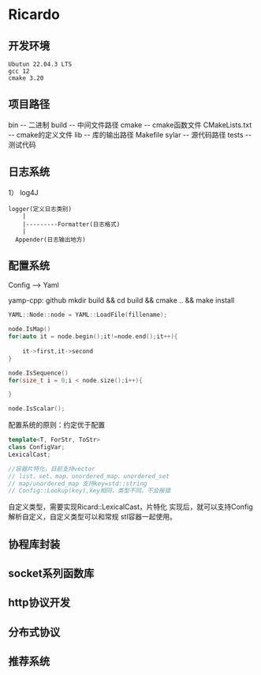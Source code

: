 # Ricardo

## 开发环境
    Ubutun 22.04.3 LTS
    gcc 12
    cmake 3.20

## 项目路径
bin -- 二进制
build -- 中间文件路径
cmake -- cmake函数文件
CMakeLists.txt  -- cmake的定义文件
lib -- 库的输出路径
Makefile
sylar -- 源代码路径
tests -- 测试代码

## 日志系统
1）
    log4J

    logger(定义日志类别)
        |
        |---------Formatter(日志格式)
        |
      Appender(日志输出地方)

## 配置系统

Config --> Yaml

yamp-cpp: github
mkdir build && cd build && cmake .. && make install

```cpp
YAML::Node::node = YAML::LoadFile(fillename);

node.IsMap()
for(auto it = node.begin();it!=node.end();it++){
     
    it->first,it->second
}

node.IsSequence()
for(size_t i = 0;i < node.size();i++){

}

node.IsScalar();
```

配置系统的原则：约定优于配置

```cpp
template<T, ForStr, ToStr>
class ConfigVar;
LexicalCast;

//容器片特化，目前支持vector
// list、set、map、unordered_map、unordered_set
// map/unordered_map 支持key=std::string 
// Config::Lookup(key),key相同，类型不同，不会报错
```

自定义类型，需要实现Ricard::LexicalCast，片特化
实现后，就可以支持Config解析自定义，自定义类型可以和常规
stl容器一起使用。


## 协程库封装

## socket系列函数库

## http协议开发

## 分布式协议

## 推荐系统